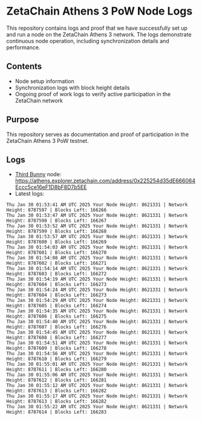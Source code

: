# ZetaChain Athens 3 PoW Node Logs
This repository contains logs and proof that we have successfully set up and run a node on the ZetaChain Athens 3 network. The logs demonstrate continuous node operation, including synchronization details and performance.

## Contents
- Node setup information
- Synchronization logs with block height details
- Ongoing proof of work logs to verify active participation in the ZetaChain network

## Purpose
This repository serves as documentation and proof of participation in the ZetaChain Athens 3 PoW testnet.

## Logs

- [Third Bunny](https://thirdbunny.xyz/) node: https://athens.explorer.zetachain.com/address/0x225254d35dE666064Eccc5ce16eF1D8bF8D7b5EE
- Latest logs:
```
Thu Jan 30 01:53:41 AM UTC 2025 Your Node Height: 8621331 | Network Height: 8787597 | Blocks Left: 166266
Thu Jan 30 01:53:47 AM UTC 2025 Your Node Height: 8621331 | Network Height: 8787598 | Blocks Left: 166267
Thu Jan 30 01:53:52 AM UTC 2025 Your Node Height: 8621331 | Network Height: 8787599 | Blocks Left: 166268
Thu Jan 30 01:53:57 AM UTC 2025 Your Node Height: 8621331 | Network Height: 8787600 | Blocks Left: 166269
Thu Jan 30 01:54:03 AM UTC 2025 Your Node Height: 8621331 | Network Height: 8787601 | Blocks Left: 166270
Thu Jan 30 01:54:08 AM UTC 2025 Your Node Height: 8621331 | Network Height: 8787602 | Blocks Left: 166271
Thu Jan 30 01:54:14 AM UTC 2025 Your Node Height: 8621331 | Network Height: 8787603 | Blocks Left: 166272
Thu Jan 30 01:54:19 AM UTC 2025 Your Node Height: 8621331 | Network Height: 8787604 | Blocks Left: 166273
Thu Jan 30 01:54:24 AM UTC 2025 Your Node Height: 8621331 | Network Height: 8787604 | Blocks Left: 166273
Thu Jan 30 01:54:29 AM UTC 2025 Your Node Height: 8621331 | Network Height: 8787605 | Blocks Left: 166274
Thu Jan 30 01:54:35 AM UTC 2025 Your Node Height: 8621331 | Network Height: 8787606 | Blocks Left: 166275
Thu Jan 30 01:54:40 AM UTC 2025 Your Node Height: 8621331 | Network Height: 8787607 | Blocks Left: 166276
Thu Jan 30 01:54:45 AM UTC 2025 Your Node Height: 8621331 | Network Height: 8787608 | Blocks Left: 166277
Thu Jan 30 01:54:51 AM UTC 2025 Your Node Height: 8621331 | Network Height: 8787609 | Blocks Left: 166278
Thu Jan 30 01:54:56 AM UTC 2025 Your Node Height: 8621331 | Network Height: 8787610 | Blocks Left: 166279
Thu Jan 30 01:55:01 AM UTC 2025 Your Node Height: 8621331 | Network Height: 8787611 | Blocks Left: 166280
Thu Jan 30 01:55:06 AM UTC 2025 Your Node Height: 8621331 | Network Height: 8787612 | Blocks Left: 166281
Thu Jan 30 01:55:12 AM UTC 2025 Your Node Height: 8621331 | Network Height: 8787613 | Blocks Left: 166282
Thu Jan 30 01:55:17 AM UTC 2025 Your Node Height: 8621331 | Network Height: 8787613 | Blocks Left: 166282
Thu Jan 30 01:55:22 AM UTC 2025 Your Node Height: 8621331 | Network Height: 8787614 | Blocks Left: 166283
```
